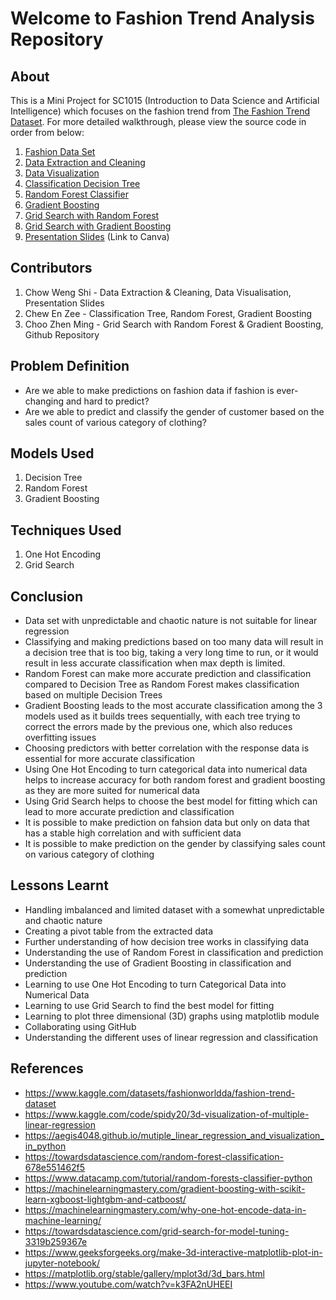 # Welcome to Fashion Trend Analysis Repository
## About
This is a Mini Project for SC1015 (Introduction to Data Science and Artificial Intelligence) which focuses on the fashion trend from [The Fashion Trend Dataset](https://www.kaggle.com/datasets/fashionworldda/fashion-trend-dataset). For more detailed walkthrough, please view the source code in order from below:

1. [Fashion Data Set](https://github.com/M450NCH00/Fashion-Trend-Analysis/blob/main/fashion_data_2018_2022.csv)
2. [Data Extraction and Cleaning](https://github.com/M450NCH00/Fashion-Trend-Analysis/blob/main/3.%20Data%20Extraction%20and%20Cleaning.ipynb)
3. [Data Visualization](https://github.com/M450NCH00/Fashion-Trend-Analysis/blob/main/4.%20Data%20Visualisation.ipynb)
4. [Classification Decision Tree](https://github.com/M450NCH00/Fashion-Trend-Analysis/blob/main/5.%20Classification%20Decision%20Tree.ipynb)
5. [Random Forest Classifier](https://github.com/M450NCH00/Fashion-Trend-Analysis/blob/main/6.%20Random%20Forest%20Classifier.ipynb)
6. [Gradient Boosting](https://github.com/M450NCH00/Fashion-Trend-Analysis/blob/main/7.%20Gradient%20Boosting.ipynb)
7. [Grid Search with Random Forest](https://github.com/M450NCH00/Fashion-Trend-Analysis/blob/main/8.%20Grid%20Search%20with%20Random%20Forest.ipynb)
8. [Grid Search with Gradient Boosting](https://github.com/M450NCH00/Fashion-Trend-Analysis/blob/main/9.%20Grid%20Search%20with%20Gradient%20Boosting.ipynb)
9. [Presentation Slides](https://www.canva.com/design/DAGC7sSQ0mY/7Q8ANhvqiRlKOIgFYsWkTA/edit) (Link to Canva)

## Contributors

1. Chow Weng Shi - Data Extraction & Cleaning, Data Visualisation, Presentation Slides
2. Chew En Zee - Classification Tree, Random Forest, Gradient Boosting
3. Choo Zhen Ming - Grid Search with Random Forest & Gradient Boosting, Github Repository
   
## Problem Definition

- Are we able to make predictions on fashion data if fashion is ever-changing and hard to predict?
- Are we able to predict and classify the gender of customer based on the sales count of various category of clothing?

## Models Used

1. Decision Tree
2. Random Forest
3. Gradient Boosting

## Techniques Used

1. One Hot Encoding
2. Grid Search

## Conclusion

- Data set with unpredictable and chaotic nature is not suitable for linear regression
- Classifying and making predictions based on too many data will result in a decision tree that is too big, 
  taking a very long time to run, or it would result in less accurate classification when max depth is limited.
- Random Forest can make more accurate prediction and classification compared to Decision Tree as Random Forest 
  makes classification based on multiple Decision Trees
- Gradient Boosting leads to the most accurate classification among the 3 models used as it builds trees sequentially, with each tree 
  trying to correct the errors made by the previous one, which also reduces overfitting issues
- Choosing predictors with better correlation with the response data is essential for more accurate classification
- Using One Hot Encoding to turn categorical data into numerical data helps to increase accuracy for both random forest and gradient 
  boosting as they are more suited for numerical data
- Using Grid Search helps to choose the best model for fitting which can lead to more accurate prediction and classification
- It is possible to make prediction on fahsion data but only on data that has a stable high correlation and with sufficient data
- It is possible to make prediction on the gender by classifying sales count on various category of clothing

## Lessons Learnt

- Handling imbalanced and limited dataset with a somewhat unpredictable and chaotic nature
- Creating a pivot table from the extracted data
- Further understanding of how decision tree works in classifying data
- Understanding the use of Random Forest in classification and prediction
- Understanding the use of Gradient Boosting in classification and prediction
- Learning to use One Hot Encoding to turn Categorical Data into Numerical Data
- Learning to use Grid Search to find the best model for fitting
- Learning to plot three dimensional (3D) graphs using matplotlib module
- Collaborating using GitHub
- Understanding the different uses of linear regression and classification

## References
- <https://www.kaggle.com/datasets/fashionworldda/fashion-trend-dataset>
- <https://www.kaggle.com/code/spidy20/3d-visualization-of-multiple-linear-regression>
- <https://aegis4048.github.io/mutiple_linear_regression_and_visualization_in_python>
- <https://towardsdatascience.com/random-forest-classification-678e551462f5>
- <https://www.datacamp.com/tutorial/random-forests-classifier-python>
- <https://machinelearningmastery.com/gradient-boosting-with-scikit-learn-xgboost-lightgbm-and-catboost/>
- <https://machinelearningmastery.com/why-one-hot-encode-data-in-machine-learning/>
- <https://towardsdatascience.com/grid-search-for-model-tuning-3319b259367e>
- <https://www.geeksforgeeks.org/make-3d-interactive-matplotlib-plot-in-jupyter-notebook/>
- <https://matplotlib.org/stable/gallery/mplot3d/3d_bars.html>
- <https://www.youtube.com/watch?v=k3FA2nUHEEI>
